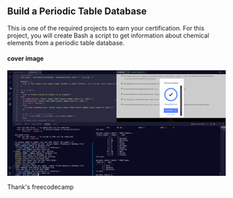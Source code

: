 ## Build a Periodic Table Database

This is one of the required projects to earn your 
certification. For this project, you will 
create Bash a script to get information 
about chemical elements from a periodic table database.

#### cover image

![cover image](./img/screenshot-image1.png)

Thank's freecodecamp 
